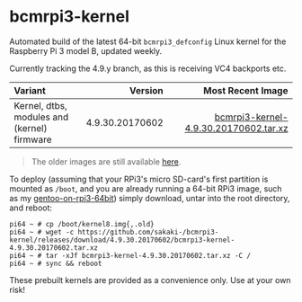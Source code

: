 # bcmrpi3-kernel
Automated build of the latest 64-bit `bcmrpi3_defconfig` Linux kernel for the Raspberry Pi 3 model B, updated weekly.

Currently tracking the 4.9.y branch, as this is receiving VC4 backports etc.

Variant | Version | Most Recent Image
:--- | ---: | ---:
Kernel, dtbs, modules and (kernel) firmware | 4.9.30.20170602 | [bcmrpi3-kernel-4.9.30.20170602.tar.xz](https://github.com/sakaki-/bcmrpi3-kernel/releases/download/4.9.30.20170602/bcmrpi3-kernel-4.9.30.20170602.tar.xz)

> The older images are still available [here](https://github.com/sakaki-/bcmrpi3-kernel/releases).

To deploy (assuming that your RPi3's micro SD-card's first partition is mounted as `/boot`, and you are already running a 64-bit RPi3 image, such as my [gentoo-on-rpi3-64bit](https://github.com/sakaki-/gentoo-on-rpi3-64bit)) simply download, untar into the root directory, and reboot:
```console
pi64 ~ # cp /boot/kernel8.img{,.old}
pi64 ~ # wget -c https://github.com/sakaki-/bcmrpi3-kernel/releases/download/4.9.30.20170602/bcmrpi3-kernel-4.9.30.20170602.tar.xz
pi64 ~ # tar -xJf bcmrpi3-kernel-4.9.30.20170602.tar.xz -C /
pi64 ~ # sync && reboot
```
These prebuilt kernels are provided as a convenience only. Use at your own risk!

